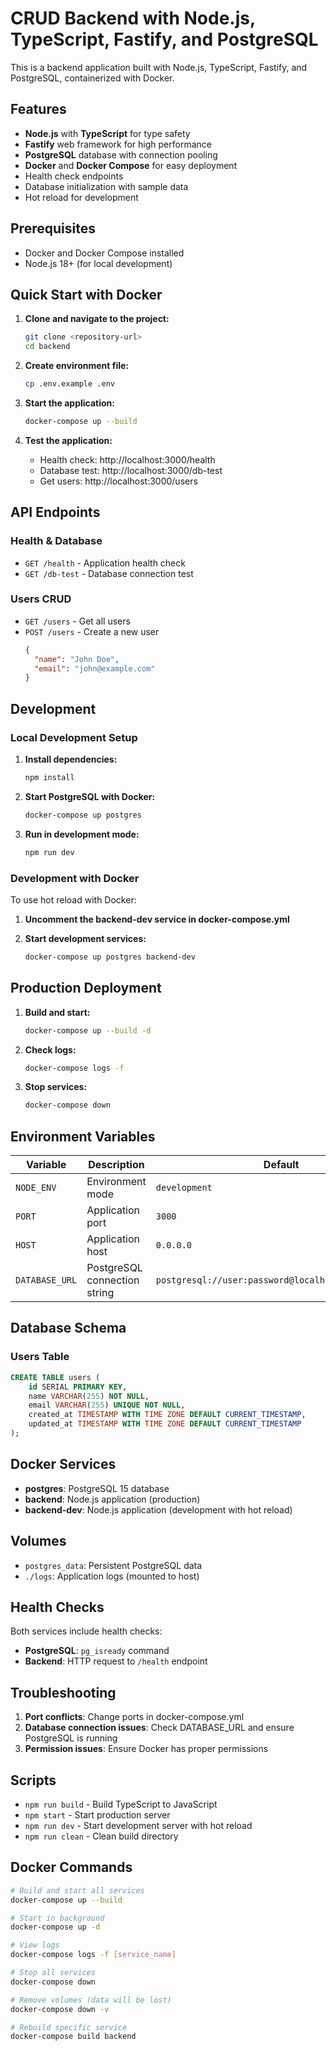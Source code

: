 # CRUD Backend with Node.js, TypeScript, Fastify, and PostgreSQL

This is a backend application built with Node.js, TypeScript, Fastify, and PostgreSQL, containerized with Docker.

## Features

- **Node.js** with **TypeScript** for type safety
- **Fastify** web framework for high performance
- **PostgreSQL** database with connection pooling
- **Docker** and **Docker Compose** for easy deployment
- Health check endpoints
- Database initialization with sample data
- Hot reload for development

## Prerequisites

- Docker and Docker Compose installed
- Node.js 18+ (for local development)

## Quick Start with Docker

1. **Clone and navigate to the project:**
   ```bash
   git clone <repository-url>
   cd backend
   ```

2. **Create environment file:**
   ```bash
   cp .env.example .env
   ```

3. **Start the application:**
   ```bash
   docker-compose up --build
   ```

4. **Test the application:**
   - Health check: http://localhost:3000/health
   - Database test: http://localhost:3000/db-test
   - Get users: http://localhost:3000/users

## API Endpoints

### Health & Database
- `GET /health` - Application health check
- `GET /db-test` - Database connection test

### Users CRUD
- `GET /users` - Get all users
- `POST /users` - Create a new user
  ```json
  {
    "name": "John Doe",
    "email": "john@example.com"
  }
  ```

## Development

### Local Development Setup

1. **Install dependencies:**
   ```bash
   npm install
   ```

2. **Start PostgreSQL with Docker:**
   ```bash
   docker-compose up postgres
   ```

3. **Run in development mode:**
   ```bash
   npm run dev
   ```

### Development with Docker

To use hot reload with Docker:

1. **Uncomment the backend-dev service in docker-compose.yml**

2. **Start development services:**
   ```bash
   docker-compose up postgres backend-dev
   ```

## Production Deployment

1. **Build and start:**
   ```bash
   docker-compose up --build -d
   ```

2. **Check logs:**
   ```bash
   docker-compose logs -f
   ```

3. **Stop services:**
   ```bash
   docker-compose down
   ```

## Environment Variables

| Variable | Description | Default |
|----------|-------------|---------|
| `NODE_ENV` | Environment mode | `development` |
| `PORT` | Application port | `3000` |
| `HOST` | Application host | `0.0.0.0` |
| `DATABASE_URL` | PostgreSQL connection string | `postgresql://user:password@localhost:5432/crud_db` |

## Database Schema

### Users Table
```sql
CREATE TABLE users (
    id SERIAL PRIMARY KEY,
    name VARCHAR(255) NOT NULL,
    email VARCHAR(255) UNIQUE NOT NULL,
    created_at TIMESTAMP WITH TIME ZONE DEFAULT CURRENT_TIMESTAMP,
    updated_at TIMESTAMP WITH TIME ZONE DEFAULT CURRENT_TIMESTAMP
);
```

## Docker Services

- **postgres**: PostgreSQL 15 database
- **backend**: Node.js application (production)
- **backend-dev**: Node.js application (development with hot reload)

## Volumes

- `postgres_data`: Persistent PostgreSQL data
- `./logs`: Application logs (mounted to host)

## Health Checks

Both services include health checks:
- **PostgreSQL**: `pg_isready` command
- **Backend**: HTTP request to `/health` endpoint

## Troubleshooting

1. **Port conflicts**: Change ports in docker-compose.yml
2. **Database connection issues**: Check DATABASE_URL and ensure PostgreSQL is running
3. **Permission issues**: Ensure Docker has proper permissions

## Scripts

- `npm run build` - Build TypeScript to JavaScript
- `npm start` - Start production server
- `npm run dev` - Start development server with hot reload
- `npm run clean` - Clean build directory

## Docker Commands

```bash
# Build and start all services
docker-compose up --build

# Start in background
docker-compose up -d

# View logs
docker-compose logs -f [service_name]

# Stop all services
docker-compose down

# Remove volumes (data will be lost)
docker-compose down -v

# Rebuild specific service
docker-compose build backend
```
